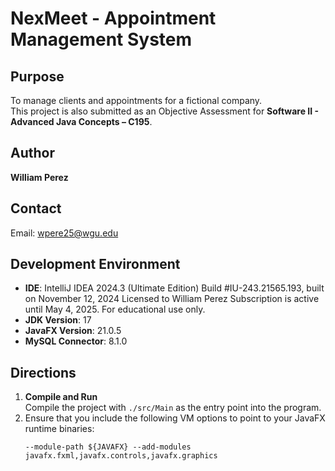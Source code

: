 # NexMeet - Appointment Management System

## Purpose
To manage clients and appointments for a fictional company.  
This project is also submitted as an Objective Assessment for **Software II - Advanced Java Concepts – C195**.

## Author
**William Perez**

## Contact
Email: [wpere25@wgu.edu](mailto:wpere25@wgu.edu)

## Development Environment
- **IDE**:  IntelliJ IDEA 2024.3 (Ultimate Edition)
  Build #IU-243.21565.193, built on November 12, 2024
  Licensed to William Perez
  Subscription is active until May 4, 2025.
  For educational use only.
- **JDK Version**: 17
- **JavaFX Version**: 21.0.5
- **MySQL Connector**: 8.1.0

## Directions
1. **Compile and Run**  
   Compile the project with `./src/Main` as the entry point into the program.  
2. Ensure that you include the following VM options to point to your JavaFX runtime binaries:
   ```
   --module-path ${JAVAFX} --add-modules javafx.fxml,javafx.controls,javafx.graphics
   ```

